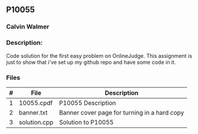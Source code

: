 ## P10055
### Calvin Walmer
### Description:

Code solution for the first easy problem on OnlineJudge. This assignment is just to show that i've set up my github repo and have some code in it.

### Files

|   #   | File             | Description                                        |
| :---: | ---------------- | -------------------------------------------------- |
|   1   | 10055.cpdf | P10055 Description |
|   2   | banner.txt  | Banner cover page for turning in a hard copy         |
|   3   | solution.cpp         | Solution to P10055     |
